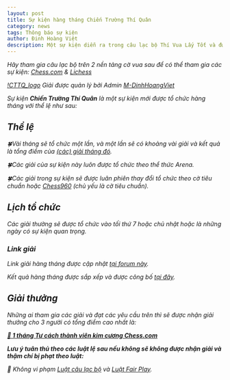 ```yaml
---
layout: post
title: Sự kiện hàng tháng Chiến Trường Thí Quân
category: news
tags: Thông báo sự kiện
author: Đinh Hoàng Việt
description: Một sự kiện diễn ra trong câu lạc bộ Thí Vua Lấy Tốt và được tổ chức hàng tháng với giải thưởng là <a href="https://chess.com/membership">tư cách thành viên kim cương Chess.com</a> 1 tháng.
---
```


<i>Hãy tham gia câu lạc bộ trên 2 nền tảng cờ vua sau để có thể tham gia các sự kiện: [Chess.com](https://link.chess.com/club/0CVQh6) & [Lichess](https://lichess.org/team/thi-vua-lay-tot-tungjohn-playing-chess)

[!CTTQ_logo](/images/news/2024/09/06/cttq_logo.png)
*Giải được quản lý bởi Admin [M-DinhHoangViet](/leaders#admins)*

Sự kiện <b>Chiến Trường Thí Quân</b> là một sự kiện mới được tổ chức hàng tháng với thể lệ như sau:

## Thể lệ

🍀Vài tháng sẽ tổ chức một lần, và một lần sẽ có khoảng vài giải và kết quả là tổng điểm của [(các) giải tháng đó](https://chess.com/forum/view/link-giai-chien-truong-thi-quan).

🍀Các giải của sự kiện này luôn được tổ chức theo thể thức Arena.

🍀Các giải trong sự kiện sẽ được luân phiên thay đổi tổ chức theo cờ tiêu chuẩn hoặc [Chess960](https://chess.com/article/chess-variants#Chess960) (chủ yếu là cờ tiêu chuẩn).

## Lịch tổ chức

Các giải thường sẽ được tổ chức vào tối thứ 7 hoặc chủ nhật hoặc là những ngày có sự kiện quan trọng.

### Link giải

Link giải hàng tháng được cập nhật [tại forum này](//chess.com/forum/view/link-giai-chien-truong-thi-quan).

Kết quả hàng tháng được sắp xếp và được công bố [tại đây](/events/tournaments/cttq).

## Giải thưởng

Những ai tham gia các giải và đạt các yêu cầu trên thì sẽ được nhận giải thưởng cho 3 người có tổng điểm cao nhất là:

**[💎 1 tháng Tư cách thành viên kim cương Chess.com](https://chess.com/membership)**

__Lưu ý tuân thủ theo các luật lệ sau nếu không sẽ không được nhận giải và thậm chí bị phạt theo luật:__

🚫 Không vi phạm [Luật câu lạc bộ](https://chess.com/news/quy-dinh-cua-clb-tungjohn-playing-chess-7-2024) và [Luật Fair Play](https://chess.com/news/luat-choi-cong-bang-cua-clb-thi-vua-lay-tot).
